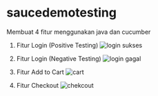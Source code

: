 # saucedemotesting
Membuat 4 fitur menggunakan java dan cucumber <br>

1. Fitur Login (Positive Testing)
![login sukses](https://github.com/mirvannugraha/saucedemotesting/assets/36405875/d4d12eaa-c963-45cd-bd5c-64e0c418c936)

2. Fitur Login (Negative Testing)
![login gagal](https://github.com/mirvannugraha/saucedemotesting/assets/36405875/87c9a824-1a6d-489d-bc24-e69066c99222)

3. Fitur Add to Cart
![cart](https://github.com/mirvannugraha/saucedemotesting/assets/36405875/afa09924-5823-405d-a8a1-ff1c37a0fff3)

4. Fitur Checkout
![chekcout](https://github.com/mirvannugraha/saucedemotesting/assets/36405875/fde3892b-438c-4a70-aad0-f7c2cfbaede5)
